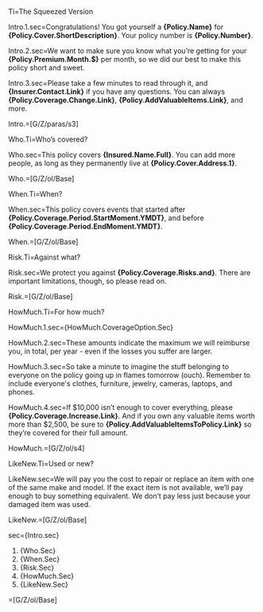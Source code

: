 Ti=The Squeezed Version

Intro.1.sec=Congratulations! You got yourself a <b>{Policy.Name}</b> for <b>{Policy.Cover.ShortDescription}</b>. Your policy number is <b>{Policy.Number}</b>.

Intro.2.sec=We want to make sure you know what you’re getting for your <b>{Policy.Premium.Month.$}</b> per month</b>, so we did our best to make this policy short and sweet.

Intro.3.sec=Please take a few minutes to read through it, and <b>{Insurer.Contact.Link}</b> if you have any questions. You can always  <b>{Policy.Coverage.Change.Link}</b>, <b>{Policy.AddValuableItems.Link}</b>, and more.

Intro.=[G/Z/paras/s3]

Who.Ti=Who’s covered?

Who.sec=This policy covers <b>{Insured.Name.Full}</b>. You can add more people, as long as they permanently live at <b>{Policy.Cover.Address.1}</b>.

Who.=[G/Z/ol/Base]

When.Ti=When?

When.sec=This policy covers events that started after <b>{Policy.Coverage.Period.StartMoment.YMDT}</b>, and before <b>{Policy.Coverage.Period.EndMoment.YMDT}</b>.

When.=[G/Z/ol/Base]

Risk.Ti=Against what?

Risk.sec=We protect you against <b>{Policy.Coverage.Risks.and}</b>. There are important limitations, though, so please read on.

Risk.=[G/Z/ol/Base]

HowMuch.Ti=For how much?

HowMuch.1.sec={HowMuch.CoverageOption.Sec}

HowMuch.2.sec=These amounts indicate the maximum we will reimburse you, in total, per year - even if the losses you suffer are larger.

HowMuch.3.sec=So take a minute to imagine the stuff belonging to everyone on the policy going up in flames tomorrow (ouch). Remember to include everyone's clothes, furniture, jewelry, cameras, laptops, and phones.

HowMuch.4.sec=If $10,000 isn’t enough to cover everything, please <b>{Policy.Coverage.Increase.Link}</b>. And if you own any valuable items worth more than $2,500, be sure to <b>{Policy.AddValuableItemsToPolicy.Link}</b> so they’re covered for their full amount.

HowMuch.=[G/Z/ol/s4]

LikeNew.Ti=Used or new?

LikeNew.sec=We will pay you the cost to repair or replace an item with one of the same make and model. If the exact item is not available, we’ll pay enough to buy something equivalent. We don’t pay less just because your damaged item was used.

LikeNew.=[G/Z/ol/Base]

sec={Intro.sec}<ol><li>{Who.Sec}<li>{When.Sec}<li>{Risk.Sec}<li>{HowMuch.Sec}<li>{LikeNew.Sec}</ol>


=[G/Z/ol/Base]